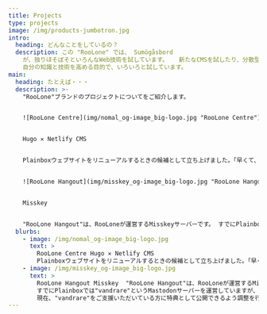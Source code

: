 ```yaml
---
title: Projects
type: projects
image: /img/products-jumbotron.jpg
intro:
  heading: どんなことをしているの？
  description: この "RooLone" では、 Sumögåsbord
    が、独りほそぼそといろんなWeb技術を試しています。   新たなCMSを試したり、分散型SNSを試してみたり…
    自分の知識と技術を高める目的で、いろいろと試しています。
main:
  heading: たとえば・・・
  description: >-
    "RooLone"ブランドのプロジェクトについてをご紹介します。


    ![RooLone Centre](img/nomal_og-image_big-logo.jpg "RooLone Centre")


    Hugo ✕ Netlify CMS


    Plainboxウェブサイトをリニューアルするときの候補として立ち上げました。「早くて、軽くて、美しいウェブサイト。」を目指して、運営しております。Plainboxウェブサイトへの実装は、他の言語やフレームワークと比較しながら検討してまいります。


    ![RooLone Hangout](img/misskey_og-image_big-logo.jpg "RooLone Hangout")


    Misskey


    "RooLone Hangout"は、RooLoneが運営するMisskeyサーバーです。 すでにPlainboxでは"vandrare"というMastodonサーバーを運営していますが、ここでは絵文字リアクションなどの充実した機能を搭載した"Misskey"を試験導入し、管理・運営がきちんとできるか試しています。 現在、"vandrare"をご支援いただいている方に特典として公開できるよう調整を行っています。
  blurbs:
    - image: /img/nomal_og-image_big-logo.jpg
      text: >
        RooLone Centre Hugo ✕ Netlify CMS
        Plainboxウェブサイトをリニューアルするときの候補として立ち上げました。「早くて、軽くて、美しいウェブサイト。」を目指して、運営しております。Plainboxウェブサイトへの実装は、他の言語やフレームワークと比較しながら検討してまいります。
    - image: /img/misskey_og-image_big-logo.jpg
      text: >
        RooLone Hangout Misskey  "RooLone Hangout"は、RooLoneが運営するMisskeyサーバーです。
        すでにPlainboxでは"vandrare"というMastodonサーバーを運営していますが、ここでは絵文字リアクションなどの充実した機能を搭載した"Misskey"を試験導入し、管理・運営がきちんとできるか試しています。
        現在、"vandrare"をご支援いただいている方に特典として公開できるよう調整を行っています。
---
```

